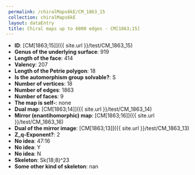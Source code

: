 ```yaml
--- 
 permalink: /chiralMaps6kE/CM_1863_15 
 collection: chiralMaps6kE
 layout: dataEntry
 title: Chiral maps up to 6000 edges - CM[1863;15]
---
```


- **ID**: [CM[1863;15]]({{ site.url }}/test/CM_1863_15)
- **Genus of the underlying surface**: 919
- **Length of the face**: 414
- **Valency**: 207
- **Length of the Petrie polygon**: 18
- **Is the automorphism group solvable?**: S
- **Number of vertices**: 18
- **Number of edges**: 1863
- **Number of faces**: 9
- **The map is self-**: none
- **Dual map**: [CM[1863;14]]({{ site.url }}/test/CM_1863_14)
- **Mirror (enantihomorphic) map**: [CM[1863;16]]({{ site.url }}/test/CM_1863_16)
- **Dual of the mirror image**: [CM[1863;13]]({{ site.url }}/test/CM_1863_13)
- **Z_q-Exponent?**: 2
- **No idea**:  47:16
- **No idea**: Y
- **No idea**: N
- **Skeleton**: Sk(18;8)^23
- **Some other kind of skeleton**: nan
